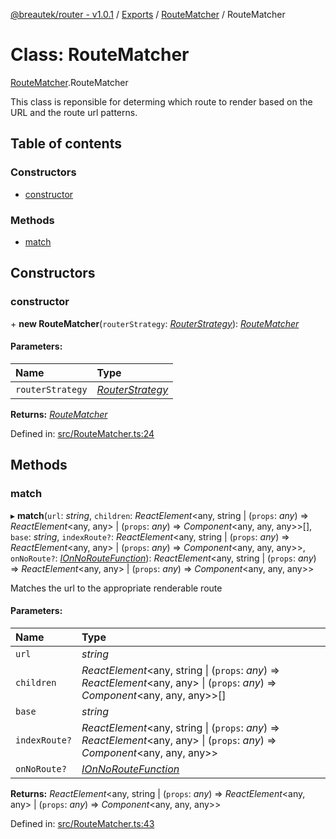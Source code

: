 [@breautek/router - v1.0.1](../README.md) / [Exports](../modules.md) / [RouteMatcher](../modules/routematcher.md) / RouteMatcher

# Class: RouteMatcher

[RouteMatcher](../modules/routematcher.md).RouteMatcher

This class is reponsible for determing which route to render
based on the URL and the route url patterns.

## Table of contents

### Constructors

- [constructor](routematcher.routematcher-1.md#constructor)

### Methods

- [match](routematcher.routematcher-1.md#match)

## Constructors

### constructor

\+ **new RouteMatcher**(`routerStrategy`: [*RouterStrategy*](routerstrategy.routerstrategy-1.md)): [*RouteMatcher*](routematcher.routematcher-1.md)

#### Parameters:

Name | Type |
:------ | :------ |
`routerStrategy` | [*RouterStrategy*](routerstrategy.routerstrategy-1.md) |

**Returns:** [*RouteMatcher*](routematcher.routematcher-1.md)

Defined in: [src/RouteMatcher.ts:24](https://github.com/breautek/router/blob/06b4d2d/src/RouteMatcher.ts#L24)

## Methods

### match

▸ **match**(`url`: *string*, `children`: *ReactElement*<any, string \| (`props`: *any*) => *ReactElement*<any, any\> \| (`props`: *any*) => *Component*<any, any, any\>\>[], `base`: *string*, `indexRoute?`: *ReactElement*<any, string \| (`props`: *any*) => *ReactElement*<any, any\> \| (`props`: *any*) => *Component*<any, any, any\>\>, `onNoRoute?`: [*IOnNoRouteFunction*](../interfaces/routematcher.ionnoroutefunction.md)): *ReactElement*<any, string \| (`props`: *any*) => *ReactElement*<any, any\> \| (`props`: *any*) => *Component*<any, any, any\>\>

Matches the url to the appropriate renderable route

#### Parameters:

Name | Type |
:------ | :------ |
`url` | *string* |
`children` | *ReactElement*<any, string \| (`props`: *any*) => *ReactElement*<any, any\> \| (`props`: *any*) => *Component*<any, any, any\>\>[] |
`base` | *string* |
`indexRoute?` | *ReactElement*<any, string \| (`props`: *any*) => *ReactElement*<any, any\> \| (`props`: *any*) => *Component*<any, any, any\>\> |
`onNoRoute?` | [*IOnNoRouteFunction*](../interfaces/routematcher.ionnoroutefunction.md) |

**Returns:** *ReactElement*<any, string \| (`props`: *any*) => *ReactElement*<any, any\> \| (`props`: *any*) => *Component*<any, any, any\>\>

Defined in: [src/RouteMatcher.ts:43](https://github.com/breautek/router/blob/06b4d2d/src/RouteMatcher.ts#L43)

